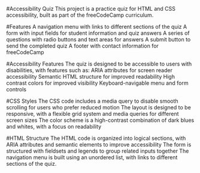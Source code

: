 #Accessibility Quiz
This project is a practice quiz for HTML and CSS accessibility, built as part of the freeCodeCamp curriculum.

#Features
A navigation menu with links to different sections of the quiz
A form with input fields for student information and quiz answers
A series of questions with radio buttons and text areas for answers
A submit button to send the completed quiz
A footer with contact information for freeCodeCamp

#Accessibility Features
The quiz is designed to be accessible to users with disabilities, with features such as:
ARIA attributes for screen reader accessibility
Semantic HTML structure for improved readability
High contrast colors for improved visibility
Keyboard-navigable menu and form controls

#CSS Styles
The CSS code includes a media query to disable smooth scrolling for users who prefer reduced motion
The layout is designed to be responsive, with a flexible grid system and media queries for different screen sizes
The color scheme is a high-contrast combination of dark blues and whites, with a focus on readability

#HTML Structure
The HTML code is organized into logical sections, with ARIA attributes and semantic elements to improve accessibility
The form is structured with fieldsets and legends to group related inputs together
The navigation menu is built using an unordered list, with links to different sections of the quiz.
